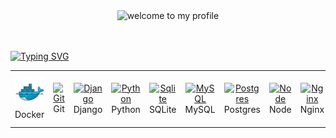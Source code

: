 <div align="center">
	<img src="welcome.gif" alt="welcome to my profile">
</div>
<br>
</br>

[![Typing SVG](https://readme-typing-svg.herokuapp.com?color=%2336BCF7&lines=My+technology+stack+✨)](https://git.io/typing-svg)
      
<table width="100%">
      <tr>
        <td align="center" width="96">
          <a href="#stack">
            <img
              src="https://github.com/devicons/devicon/blob/master/icons/docker/docker-original.svg"
              width="48"
              height="48"
              alt="docker"
            />
          </a>
          <br />Docker
        </td>
        <td align="center" width="96">
          <a href="#stack">
            <img
              src="https://cdn.icon-icons.com/icons2/1565/PNG/512/3499798-blue-git-glossy-green_107629.png"
              width="96"
              height="48"
              alt=" Git "
            />
          </a>
          <br /> Git 
        </td>
        <td align="center" width="96">
          <a href="#stack">
            <img
              src="https://cdn.icon-icons.com/icons2/2107/PNG/512/file_type_django_icon_130645.png"
              width="48"
              height="48"
              alt="Django"
            />
          </a>
          <br />Django
        </td>
        <td align="center" width="96">
          <a href="#stack">
            <img
              src="https://cdn.icon-icons.com/icons2/3027/PNG/512/python_icon_188903.png"
              width="48"
              height="48"
              alt="Python"
            />
          </a>
          <br />Python
        </td>  
        <td align="center" width="96">
          <a href="#stack">
            <img
              src="https://upload.wikimedia.org/wikipedia/commons/thumb/9/97/Sqlite-square-icon.svg/2048px-Sqlite-square-icon.svg.png"
              width="48"
              height="48"
              alt="Sqlite"
            />
          </a>
          <br />SQLite
        </td>
        <td align="center" width="96">
          <a href="#stack">
            <img
              src="https://cdn.icon-icons.com/icons2/1508/PNG/512/mysqlworkbench_103806.png"
              width="48"
              height="48"
              alt="MySQL"
            />
          </a>
          <br />MySQL
        </td>
        <td align="center" width="96">
          <a href="#stack">
            <img
              src="https://upload.wikimedia.org/wikipedia/commons/thumb/2/29/Postgresql_elephant.svg/1920px-Postgresql_elephant.svg.png"
              width="48"
              height="48"
              alt="Postgres"
            />
          </a>
          <br />Postgres
        </td>
        <td align="center" width="96">
          <a href="#stack">
            <img
              src="https://cdn.freebiesupply.com/logos/thumbs/2x/nodejs-1-logo.png"
              width="58"
              height="48"
              alt="Node"
            />
          </a>
          <br />Node
        </td>
        <td align="center" width="96">
          <a href="#stack">
            <img
              src="https://cdn.iconscout.com/icon/free/png-256/nginx-3628948-3030173.png"
              width="48"
              height="48"
              alt="Nginx"
            />
          </a>
          <br />Nginx
        </td>
<!--         <td align="center" width="96">
          <a href="#stack">
            <img
              src="https://raw.githubusercontent.com/devicons/devicon/master/icons/javascript/javascript-original.svg"
              width="48"
              height="48"
              alt="JavaScript"
            />
          </a>
          <br />JavaScript
        </td> -->
<!--         <td align="center" width="96">
          <a href="#stack">
            <img
              src="https://raw.githubusercontent.com/devicons/devicon/master/icons/typescript/typescript-original.svg"
              width="48"
              height="48"
              alt="TypeScript"
            />
          </a>
          <br />TypeScript
        </td> -->
        <td align="center" width="96">
          <a href="#stack">
            <img
              src="https://github.com/devicons/devicon/blob/master/icons/html5/html5-original.svg"
              width="48"
              height="48"
              alt="Html5"
            />
          </a>
          <br />Html
        </td>
        <td align="center" width="96">
          <a href="#stack">
            <img
              src="https://github.com/devicons/devicon/blob/master/icons/css3/css3-original.svg"
              width="48"
              height="48"
              alt="css3"
            />
          </a>
          <br />Css
        </td>
        <td align="center" width="96">
          <a href="#stack">
            <img
              src="https://cdn.icon-icons.com/icons2/1508/PNG/512/blender_103868.png"
              width="48"
              height="48"
              alt="Blender"
            />
          </a>
          <br />Blender
        </td>
        <td align="center" width="96">
          <a href="#stack">
            <img
              src="https://cdn.icon-icons.com/icons2/233/PNG/512/Unity_26208.png"
              width="48"
              height="48"
              alt="Unity"
            />
          </a>
          <br />Unity
        </td>
        <td align="center" width="96">
          <a href="#stack">
            <img
              src="https://cdn.icon-icons.com/icons2/615/PNG/256/Unreal_Engine_icon-icons.com_56587.png"
              width="48"
              height="48"
              alt="Unreal Engine 4&5"
            />
          </a>
          <br />Unreal
        </td>
      </tr>
   </table>
</div>
<!--
**DIJEXX/DIJEXX** is a ✨ _special_ ✨ repository because its `README.md` (this file) appears on your GitHub profile.

Here are some ideas to get you started:

- 🔭 I’m currently working on ...
- 🌱 I’m currently learning ...
- 👯 I’m looking to collaborate on ...
- 🤔 I’m looking for help with ...
- 💬 Ask me about ...
- 📫 How to reach me: ...
- 😄 Pronouns: ...
- ⚡ Fun fact: ...
-->

